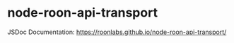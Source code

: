 # node-roon-api-transport

JSDoc Documentation: https://roonlabs.github.io/node-roon-api-transport/

